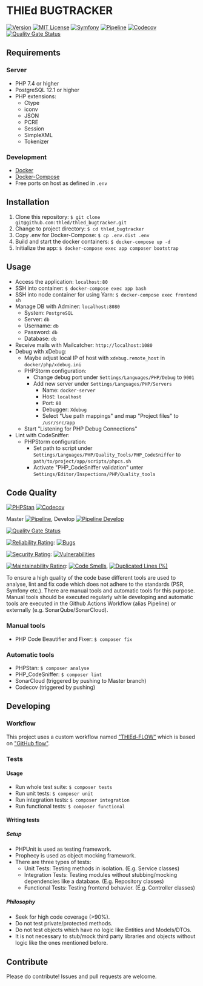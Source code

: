 # THlEd BUGTRACKER

[![Version][version-badge]][changelog]
[![MIT License][license-badge]][license]
[![Symfony][symfony-badge]][symfony]
[![Pipeline][pipeline-badge]][pipeline]
[![Codecov][codecov-badge]][codecov]
[![Quality Gate Status][sonarcloud-quality-gate-badge]][sonarcloud-dashboard]

## Requirements

### Server

- PHP 7.4 or higher
- PostgreSQL 12.1 or higher
- PHP extensions:
  - Ctype
  - iconv
  - JSON
  - PCRE
  - Session
  - SimpleXML
  - Tokenizer

### Development

- [Docker][docker]
- [Docker-Compose][docker-compose]
- Free ports on host as defined in `.env`

## Installation

1. Clone this repository: `$ git clone git@github.com:thled/thled_bugtracker.git`
1. Change to project directory: `$ cd thled_bugtracker`
1. Copy .env for Docker-Compose: `$ cp .env.dist .env`
1. Build and start the docker containers: `$ docker-compose up -d`
1. Initialize the app: `$ docker-compose exec app composer bootstrap`

## Usage

- Access the application: `localhost:80`
- SSH into container: `$ docker-compose exec app bash`
- SSH into node container for using Yarn: `$ docker-compose exec frontend sh`
- Manage DB with Adminer: `localhost:8080`
  - System: `PostgreSQL`
  - Server: `db`
  - Username: `db`
  - Password: `db`
  - Database: `db`
- Receive mails with Mailcatcher: `http://localhost:1080`
- Debug with xDebug:
  - Maybe adjust local IP of host with `xdebug.remote_host` in `docker/php/xdebug.ini`
  - PHPStorm configuration:
    - Change debug port under `Settings/Languages/PHP/Debug` to `9001`
    - Add new server under `Settings/Languages/PHP/Servers`
      - Name: `docker-server`
      - Host: `localhost`
      - Port: `80`
      - Debugger: `Xdebug`
      - Select "Use path mappings" and map "Project files" to `/usr/src/app`
  - Start "Listening for PHP Debug Connections"
- Lint with CodeSniffer:
  - PHPStorm configuration:
    - Set path to script under `Settings/Languages/PHP/Quality_Tools/PHP_CodeSniffer` to `path/to/project/app/scripts/phpcs.sh`
    - Activate "PHP_CodeSniffer validation" unter `Settings/Editor/Inspections/PHP/Quality_tools`

## Code Quality

[![PHPStan][phpstan-badge]][phpstan] [![Codecov][codecov-badge]][codecov]

Master [![Pipeline][pipeline-badge]][pipeline],
Develop [![Pipeline Develop][pipeline-dev-badge]][pipeline-dev]

[![Quality Gate Status][sonarcloud-quality-gate-badge]][sonarcloud-dashboard]

[![Reliability Rating][sonarcloud-reliability-badge]][sonarcloud-dashboard]:
[![Bugs][sonarcloud-bugs-badge]][sonarcloud-dashboard]

[![Security Rating][sonarcloud-security]][sonarcloud-dashboard]:
[![Vulnerabilities][sonarcloud-vulnerabilities]][sonarcloud-dashboard]

[![Maintainability Rating][sonarcloud-maintainability]][sonarcloud-dashboard]:
[![Code Smells][sonarcloud-code-smells]][sonarcloud-dashboard],
[![Duplicated Lines (%)][sonarcloud-duplicated-lines]][sonarcloud-dashboard]

To ensure a high quality of the code base different tools are used to analyse, lint and fix code which does not adhere to the standards (PSR, Symfony etc.).
There are manual tools and automatic tools for this purpose.
Manual tools should be executed regularly while developing and automatic tools are executed in the Github Actions Workflow (alias Pipeline) or externally (e.g. SonarQube/SonarCloud).

### Manual tools

- PHP Code Beautifier and Fixer: `$ composer fix`

### Automatic tools

- PHPStan: `$ composer analyse`
- PHP_CodeSniffer: `$ composer lint`
- SonarCloud (triggered by pushing to Master branch)
- Codecov (triggered by pushing)

## Developing

### Workflow

This project uses a custom workflow named ["THlEd-FLOW"][thled-flow] which is based on ["GitHub flow"][github-flow].

### Tests

#### Usage

- Run whole test suite: `$ composer tests`
- Run unit tests: `$ composer unit`
- Run integration tests: `$ composer integration`
- Run functional tests: `$ composer functional`

#### Writing tests

##### Setup

- PHPUnit is used as testing framework.
- Prophecy is used as object mocking framework.
- There are three types of tests:
  - Unit Tests: Testing methods in isolation. (E.g. Service classes)
  - Integration Tests: Testing modules without stubbing/mocking dependencies like a database. (E.g. Repository classes)
  - Functional Tests: Testing frontend behavior. (E.g. Controller classes)

##### Philosophy

- Seek for high code coverage (>90%).
- Do not test private/protected methods.
- Do not test objects which have no logic like Entities and Models/DTOs.
- It is not necessary to stub/mock third party libraries and objects without logic like the ones mentioned before.

## Contribute

Please do contribute! Issues and pull requests are welcome.

[version-badge]: https://img.shields.io/badge/version-0.8.0-blue.svg
[changelog]: ./CHANGELOG.md
[license-badge]: https://img.shields.io/badge/license-MIT-blue.svg
[license]: ./LICENSE
[symfony-badge]: https://img.shields.io/badge/Symfony-5.0-blue.svg
[symfony]: https://symfony.com/releases/5.0
[pipeline-badge]: https://github.com/thled/thled_bugtracker/workflows/ci-pipeline/badge.svg?branch=master
[pipeline]: https://github.com/thled/thled_bugtracker/actions?query=workflow%3A%22ci-pipeline%22+branch%3Amaster
[pipeline-dev-badge]: https://github.com/thled/thled_bugtracker/workflows/ci-pipeline/badge.svg?branch=develop
[pipeline-dev]: https://github.com/thled/thled_bugtracker/actions?query=workflow%3A%22ci-pipeline%22+branch%3Adevelop
[sonarcloud-quality-gate-badge]: https://sonarcloud.io/api/project_badges/measure?project=thled_thled_bugtracker&metric=alert_status
[sonarcloud-reliability-badge]: https://sonarcloud.io/api/project_badges/measure?project=thled_thled_bugtracker&metric=reliability_rating
[sonarcloud-bugs-badge]: https://sonarcloud.io/api/project_badges/measure?project=thled_thled_bugtracker&metric=bugs
[sonarcloud-security]: https://sonarcloud.io/api/project_badges/measure?project=thled_thled_bugtracker&metric=security_rating
[sonarcloud-vulnerabilities]: https://sonarcloud.io/api/project_badges/measure?project=thled_thled_bugtracker&metric=vulnerabilities
[sonarcloud-maintainability]: https://sonarcloud.io/api/project_badges/measure?project=thled_thled_bugtracker&metric=sqale_rating
[sonarcloud-code-smells]: https://sonarcloud.io/api/project_badges/measure?project=thled_thled_bugtracker&metric=code_smells
[sonarcloud-duplicated-lines]: https://sonarcloud.io/api/project_badges/measure?project=thled_thled_bugtracker&metric=duplicated_lines_density
[sonarcloud-dashboard]: https://sonarcloud.io/dashboard?id=thled_thled_bugtracker
[phpstan-badge]: https://img.shields.io/badge/PHPStan-level%208-brightgreen.svg
[phpstan]: https://github.com/phpstan/phpstan
[codecov-badge]: https://codecov.io/gh/thled/thled_bugtracker/branch/master/graph/badge.svg
[codecov]: https://codecov.io/gh/thled/thled_bugtracker
[docker]: https://docs.docker.com/install/
[docker-compose]: https://docs.docker.com/compose/install/
[thled-flow]: https://gist.github.com/thled/c4c689a279107fcbac2bdee2d27548df
[github-flow]: https://guides.github.com/introduction/flow/

